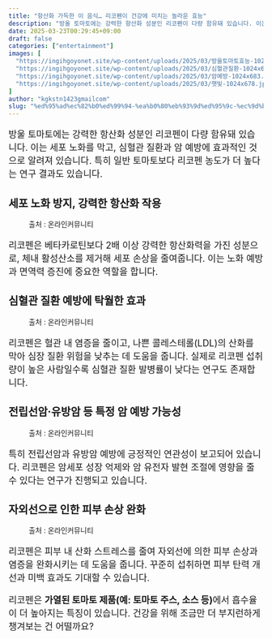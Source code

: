 ```yaml
---
title: "항산화 가득한 이 음식… 리코펜이 건강에 미치는 놀라운 효능"
description: "방울 토마토에는 강력한 항산화 성분인 리코펜이 다량 함유돼 있습니다. 이는 세포 노화를 막고, 심혈관 질환과 암 예방에 효과적인 것으로 알려져 있습니다. 특히 일반 토마토보다 리코펜 농도가 더 높다는 연구 결과도 있습니다."
date: 2025-03-23T00:29:45+09:00
draft: false
categories: ["entertainment"]
images: [
  "https://ingihgoyonet.site/wp-content/uploads/2025/03/방울토마토효능-1024x683.jpg"
  "https://ingihgoyonet.site/wp-content/uploads/2025/03/심혈관질환-1024x683.jpg"
  "https://ingihgoyonet.site/wp-content/uploads/2025/03/암예방-1024x683.jpg"
  "https://ingihgoyonet.site/wp-content/uploads/2025/03/햇빛-1024x678.jpg"
]
author: "kgkstn1423gmailcom"
slug: "%ed%95%ad%ec%82%b0%ed%99%94-%ea%b0%80%eb%93%9d%ed%95%9c-%ec%9d%b4-%ec%9d%8c%ec%8b%9d-%eb%a6%ac%ec%bd%94%ed%8e%9c%ec%9d%b4-%ea%b1%b4%ea%b0%95%ec%97%90-%eb%af%b8%ec%b9%98%eb%8a%94-%eb%86%80"
---
```


<p style="font-size:18px">방울 토마토에는 강력한 항산화 성분인 리코펜이 다량 함유돼 있습니다. 이는 세포 노화를 막고, 심혈관 질환과 암 예방에 효과적인 것으로 알려져 있습니다. 특히 일반 토마토보다 리코펜 농도가 더 높다는 연구 결과도 있습니다.</p> <h2 >세포 노화 방지, 강력한 항산화 작용</h2> <figure ><img src="https://ingihgoyonet.site/wp-content/uploads/2025/03/방울토마토효능-1024x683.jpg" alt="" style="aspect-ratio:16/9;object-fit:cover"/><figcaption >출처 : 온라인커뮤니티</figcaption></figure> <p style="font-size:18px">리코펜은 베타카로틴보다 2배 이상 강력한 항산화력을 가진 성분으로, 체내 활성산소를 제거해 세포 손상을 줄여줍니다. 이는 노화 예방과 면역력 증진에 중요한 역할을 합니다.</p> <h2 >심혈관 질환 예방에 탁월한 효과</h2> <figure ><img src="https://ingihgoyonet.site/wp-content/uploads/2025/03/심혈관질환-1024x683.jpg" alt="" /><figcaption >출처 : 온라인커뮤니티</figcaption></figure> <p style="font-size:18px">리코펜은 혈관 내 염증을 줄이고, 나쁜 콜레스테롤(LDL)의 산화를 막아 심장 질환 위험을 낮추는 데 도움을 줍니다. 실제로 리코펜 섭취량이 높은 사람일수록 심혈관 질환 발병률이 낮다는 연구도 존재합니다.</p> <h2 >전립선암·유방암 등 특정 암 예방 가능성</h2> <figure ><img src="https://ingihgoyonet.site/wp-content/uploads/2025/03/암예방-1024x683.jpg" alt="" style="aspect-ratio:16/9;object-fit:cover"/><figcaption >출처 : 온라인커뮤니티</figcaption></figure> <p style="font-size:18px">특히 전립선암과 유방암 예방에 긍정적인 연관성이 보고되어 있습니다. 리코펜은 암세포 성장 억제와 암 유전자 발현 조절에 영향을 줄 수 있다는 연구가 진행되고 있습니다.</p> <h2 >자외선으로 인한 피부 손상 완화</h2> <figure ><img src="https://ingihgoyonet.site/wp-content/uploads/2025/03/햇빛-1024x678.jpg" alt="" style="aspect-ratio:16/9;object-fit:cover"/><figcaption >출처 : 온라인커뮤니티</figcaption></figure> <p style="font-size:18px">리코펜은 피부 내 산화 스트레스를 줄여 자외선에 의한 피부 손상과 염증을 완화시키는 데 도움을 줍니다. 꾸준히 섭취하면 피부 탄력 개선과 미백 효과도 기대할 수 있습니다.</p> <p style="font-size:18px">리코펜은 <strong>가열된 토마토 제품(예: 토마토 주스, 소스 등)</strong>에서 흡수율이 더 높아지는 특징이 있습니다. 건강을 위해 조금만 더 부지런하게 챙겨보는 건 어떨까요?</p>